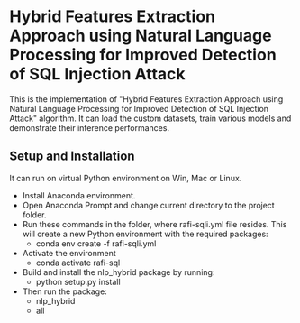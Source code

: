 # Hybrid Features Extraction Approach using Natural Language Processing for Improved Detection of SQL Injection Attack

This is the implementation of "Hybrid Features Extraction Approach using Natural Language Processing for Improved Detection of SQL Injection Attack" algorithm. It can load the custom datasets, train various models and demonstrate their inference performances. 

## Setup and Installation
It can run on virtual Python environment on Win, Mac or Linux.

- Install Anaconda environment.
- Open Anaconda Prompt and change current directory to the project folder. 
- Run these commands in the folder, where rafi-sqli.yml file resides. This will create a new Python environment with the required packages:
    -  conda env create -f rafi-sqli.yml
- Activate the environment
    - conda activate rafi-sql
- Build and install the nlp_hybrid package by running:
    - python setup.py install
- Then run the package:
    - nlp_hybrid
    - all

 